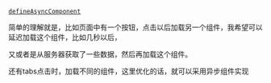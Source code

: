 [`defineAsyncComponent`](https://cn.vuejs.org/api/general.html#defineasynccomponent)

简单的理解就是，比如页面中有一个按钮，点击以后加载另一个组件，我希望可以延迟加载这个组件，比如几秒以后，

又或者是从服务器获取了一些数据，然后再加载这个组件。

还有tabs点击时，加载不同的组件，这里优化的话，就可以采用异步组件实现
